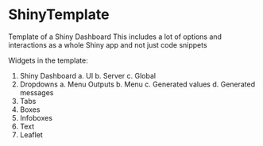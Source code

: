 # ShinyTemplate
Template of a Shiny Dashboard
This includes a lot of options and interactions as a whole Shiny app and not just code snippets

Widgets in the template:
1. Shiny Dashboard
  a. UI
  b. Server
  c. Global
2. Dropdowns
  a. Menu Outputs
  b. Menu
  c. Generated values
  d. Generated messages
3. Tabs
4. Boxes
5. Infoboxes
6. Text
7. Leaflet
